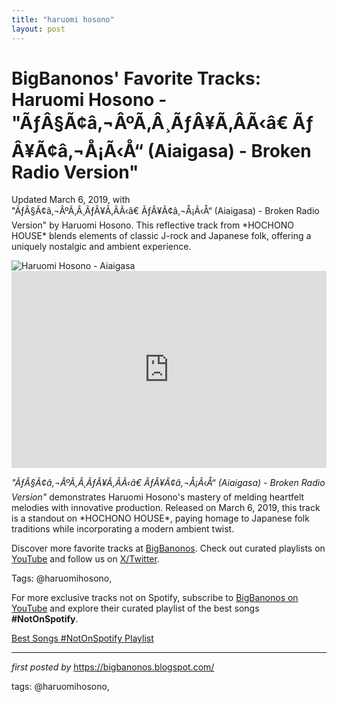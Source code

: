 ```yaml
---
title: "haruomi hosono"
layout: post
---
```

<!-- Post Title -->
<h1 >BigBanonos' Favorite Tracks: Haruomi Hosono - "ÃƒÂ§Ã¢â‚¬ÂºÃ‚Â¸ÃƒÂ¥Ã‚ÂÃ‹â€ ÃƒÂ¥Ã¢â‚¬Å¡Ã‹Å“ (Aiaigasa) - Broken Radio Version"</h1> <!-- Introductory Text -->
<p >Updated March 6, 2019, with "ÃƒÂ§Ã¢â‚¬ÂºÃ‚Â¸ÃƒÂ¥Ã‚ÂÃ‹â€ ÃƒÂ¥Ã¢â‚¬Å¡Ã‹Å“ (Aiaigasa) - Broken Radio Version" by Haruomi Hosono. This reflective track from *HOCHONO HOUSE* blends elements of classic J-rock and Japanese folk, offering a uniquely nostalgic and ambient experience.</p> <!-- Featured Image -->
<div > <img src="https://media.pitchfork.com/photos/5b0620dc55ea5e2348702237/master/pass/Hosono_197303_233-Courtesy_of_Mike_Nogami.jpg" alt="Haruomi Hosono - Aiaigasa" />
</div> <!-- YouTube Video Embed -->
<div > <iframe width="100%" height="315" src="https://www.youtube.com/embed/lEblOs_opu4" title="Haruomi Hosono - ÃƒÂ§Ã¢â‚¬ÂºÃ‚Â¸ÃƒÂ¥Ã‚ÂÃ‹â€ ÃƒÂ¥Ã¢â‚¬Å¡Ã‹Å“ Aiaigasa (Broken Radio Version)" frameborder="0" allow="accelerometer; autoplay; encrypted-media; gyroscope; picture-in-picture; web-share" referrerpolicy="strict-origin-when-cross-origin" allowfullscreen></iframe>
</div> <!-- Song Information -->
<div > <p><em>"ÃƒÂ§Ã¢â‚¬ÂºÃ‚Â¸ÃƒÂ¥Ã‚ÂÃ‹â€ ÃƒÂ¥Ã¢â‚¬Å¡Ã‹Å“ (Aiaigasa) - Broken Radio Version"</em> demonstrates Haruomi Hosono's mastery of melding heartfelt melodies with innovative production. Released on March 6, 2019, this track is a standout on *HOCHONO HOUSE*, paying homage to Japanese folk traditions while incorporating a modern ambient twist.</p>
</div> <!-- Footer Links -->
<div > <p>Discover more favorite tracks at <a href="https://bigbanonos.blogspot.com/" target="_blank">BigBanonos</a>. Check out curated playlists on <a href="https://www.youtube.com/@BigBanonos" target="_blank">YouTube</a> and follow us on <a href="https://x.com/bigbanonos" target="_blank">X/Twitter</a>.</p>
</div> <!-- Tags -->
<p >Tags: @haruomihosono,</p>


<!--Subscribe and Playlist Links-->
<div>
    <p>For more exclusive tracks not on Spotify, subscribe to <a href="https://www.youtube.com/@BigBanonos" target="_blank">BigBanonos on YouTube</a> and explore their curated playlist of the best songs <strong>#NotOnSpotify</strong>.</p>
    <p><a href="https://www.youtube.com/playlist?list=PLtuNtuTatqI0kFahUCbtbfenC_ET5O_tr" target="_blank">Best Songs #NotOnSpotify Playlist<br /></a></p></div>

<hr />

<p><em>first posted by</em> <a href="https://bigbanonos.blogspot.com/" rel="noopener" target="_new">https://bigbanonos.blogspot.com/</a></p>

<p>tags: @haruomihosono,</p>
